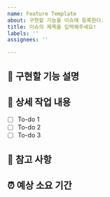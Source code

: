 ```yaml
---
name: Feature Template
about: 구현할 기능을 이슈에 등록한다.
title: 이슈의 제목을 입력해주세요!
labels: ''
assignees: ''

---
```


## 🤷 구현할 기능 설명

## 🔨 상세 작업 내용

- [ ] To-do 1
- [ ] To-do 2
- [ ] To-do 3

## 📄 참고 사항

## ⏰ 예상 소요 기간
